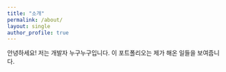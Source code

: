 ```yaml
---
title: "소개"
permalink: /about/
layout: single
author_profile: true
---
```


안녕하세요! 저는 개발자 누구누구입니다. 이 포트폴리오는 제가 해온 일들을 보여줍니다.
